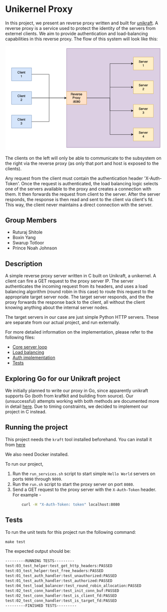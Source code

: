 # Unikernel Proxy

In this project, we present an reverse proxy written and built for [unikraft](https://unikraft.org/). A reverse proxy is a service used to protect the identity of the servers from externel clients. We aim to provide authentication and load-balancing capabilities in this reverse proxy. The flow of this system will look like this: 

![rev-proxy](./docs/rev_proxy.png)

The clients on the left will only be able to communicate to the subsystem on the right via the reverse proxy (as only that port and host is exposed to the clients). 

Any request from the client must contain the authentication header 'X-Auth-Token'. 
Once the request is authenticated, the load balancing logic selects one of the servers available to the proxy and creates a connection with them. It then forwards the request from client to the server. After the server responds, the response is then read and sent to the client via client's fd. This way, the client never maintains a direct connection with the server. 


## Group Members
- Ruturaj Shitole
- Boxin Yang
- Swarup Totloor
- Prince Noah Johnson

## Description
A simple reverse proxy server written in C built on Unikraft, a unikernel. A client can fire a GET request to the proxy server IP. The server authenticates the incoming request from its headers, and uses a load balancing algorithm (round robin in this case) to route this request to the appropriate target server node. The target server responds, and the the proxy forwards the response back to the client, all without the client knowing anything about the internal server nodes. 

The target servers in our case are just simple Python HTTP servers. These are separate from our actual project, and run externally.

For more detailed information on the implementation, please refer to the following files:
- [Core server loop](./src/main.c)
- [Load balancing](./src/load_balancer.c)
- [Auth implementation](./src/auth_handler.c)
- [Tests](./tests/)

## Exploring Go for our Unikraft project
We initially planned to write our proxy in Go, since apparently unikraft supports Go (both from kraftkit and building from source). Our (unsuccessful) attempts working with both methods are documented more in detail [here](./REPORT.md). Due to timing constraints, we decided to implement our project in C instead. 

## Running the project

This project needs the `kraft` tool installed beforehand. You can install it from [here](https://github.com/unikraft/kraftkit?tab=readme-ov-file#installation)

We also need Docker installed.

To run our project, 
1. Run the `run_services.sh` script to start simple `Hello World` servers on ports `9090` through `9099`.
2. Run the `run.sh` script to start the proxy server on port `8080`.
3. Send a GET request to the proxy server with the `X-Auth-Token` header. For example - 
    ```bash
        curl -H "X-Auth-Token: token" localhost:8080
    ```

## Tests

To run the unit tests for this project run the following command: 

```shell
make test
```

The expected output should be:

```shell
---------RUNNING TESTS---------
test:03_test_helper:test_get_http_headers:PASSED
test:03_test_helper:test_free_headers:PASSED
test:01_test_auth_handler:test_unauthorized:PASSED
test:01_test_auth_handler:test_authorized:PASSED
test:04_test_load_balancer:test_round_robin_allocation:PASSED
test:02_test_conn_handler:test_init_conn_buf:PASSED
test:02_test_conn_handler:test_is_client_fd:PASSED
test:02_test_conn_handler:test_is_target_fd:PASSED
---------FINISHED TESTS---------
```

